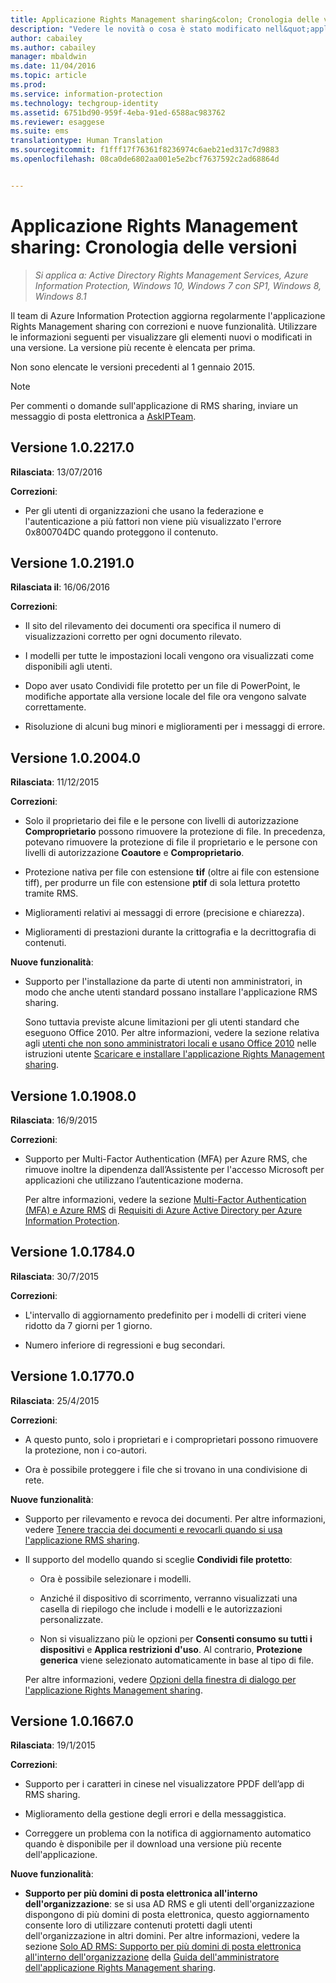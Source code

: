 ```yaml
---
title: Applicazione Rights Management sharing&colon; Cronologia delle versioni | Azure Information Protection
description: "Vedere le novità o cosa è stato modificato nell&quot;applicazione Rights Management sharing per Windows."
author: cabailey
ms.author: cabailey
manager: mbaldwin
ms.date: 11/04/2016
ms.topic: article
ms.prod: 
ms.service: information-protection
ms.technology: techgroup-identity
ms.assetid: 6751bd90-959f-4eba-91ed-6588ac983762
ms.reviewer: esaggese
ms.suite: ems
translationtype: Human Translation
ms.sourcegitcommit: f1fff17f76361f8236974c6aeb21ed317c7d9883
ms.openlocfilehash: 08ca0de6802aa001e5e2bcf7637592c2ad68864d


---
```


# <a name="rights-management-sharing-application-version-release-history"></a>Applicazione Rights Management sharing: Cronologia delle versioni

>*Si applica a: Active Directory Rights Management Services, Azure Information Protection, Windows 10, Windows 7 con SP1, Windows 8, Windows 8.1*

Il team di Azure Information Protection aggiorna regolarmente l'applicazione Rights Management sharing con correzioni e nuove funzionalità. Utilizzare le informazioni seguenti per visualizzare gli elementi nuovi o modificati in una versione. La versione più recente è elencata per prima.

Non sono elencate le versioni precedenti al 1 gennaio 2015.

> [!NOTE]
> Per commenti o domande sull'applicazione di RMS sharing, inviare un messaggio di posta elettronica a [AskIPTeam](mailto:AskIPTeam@microsoft.com?subject=RMS%20sharing%20app:%20Feedback%20or%20question).

## <a name="version-1022170"></a>Versione 1.0.2217.0

**Rilasciata**: 13/07/2016

**Correzioni**:

- Per gli utenti di organizzazioni che usano la federazione e l'autenticazione a più fattori non viene più visualizzato l'errore 0x800704DC quando proteggono il contenuto.



## <a name="version-1021910"></a>Versione 1.0.2191.0
**Rilasciata il**: 16/06/2016

**Correzioni**:

- Il sito del rilevamento dei documenti ora specifica il numero di visualizzazioni corretto per ogni documento rilevato.

- I modelli per tutte le impostazioni locali vengono ora visualizzati come disponibili agli utenti.

- Dopo aver usato Condividi file protetto per un file di PowerPoint, le modifiche apportate alla versione locale del file ora vengono salvate correttamente.

- Risoluzione di alcuni bug minori e miglioramenti per i messaggi di errore.


## <a name="version-1020040"></a>Versione 1.0.2004.0
**Rilasciata**: 11/12/2015

**Correzioni**:

-   Solo il proprietario dei file e le persone con livelli di autorizzazione **Comproprietario** possono rimuovere la protezione di file. In precedenza, potevano rimuovere la protezione di file il proprietario e le persone con livelli di autorizzazione **Coautore** e **Comproprietario**.

-   Protezione nativa per file con estensione **tif** (oltre ai file con estensione tiff), per produrre un file con estensione **ptif** di sola lettura protetto tramite RMS.

-   Miglioramenti relativi ai messaggi di errore (precisione e chiarezza).

-   Miglioramenti di prestazioni durante la crittografia e la decrittografia di contenuti.

**Nuove funzionalità**:

-   Supporto per l'installazione da parte di utenti non amministratori, in modo che anche utenti standard possano installare l'applicazione RMS sharing.

    Sono tuttavia previste alcune limitazioni per gli utenti standard che eseguono Office 2010. Per altre informazioni, vedere la sezione relativa agli [utenti che non sono amministratori locali e usano Office 2010](install-sharing-app.md#if-you-are-not-a-local-administrator-and-use-office-2010) nelle istruzioni utente [Scaricare e installare l'applicazione Rights Management sharing](install-sharing-app.md).

## <a name="version-1019080"></a>Versione 1.0.1908.0
**Rilasciata**: 16/9/2015

**Correzioni**:

-   Supporto per Multi-Factor Authentication (MFA) per Azure RMS, che rimuove inoltre la dipendenza dall’Assistente per l'accesso Microsoft per applicazioni che utilizzano l’autenticazione moderna.

    Per altre informazioni, vedere la sezione [Multi-Factor Authentication (MFA) e Azure RMS](../get-started/requirements-azure-ad.md#multi-factor-authentication-mfa-and-azure-information-protection) di [Requisiti di Azure Active Directory per Azure Information Protection](../get-started/requirements-azure-ad.md).

## <a name="version-1017840"></a>Versione 1.0.1784.0
**Rilasciata**: 30/7/2015

**Correzioni**:

-   L'intervallo di aggiornamento predefinito per i modelli di criteri viene ridotto da 7 giorni per 1 giorno.

-   Numero inferiore di regressioni e bug secondari.

## <a name="version-1017700"></a>Versione 1.0.1770.0
**Rilasciata**: 25/4/2015

**Correzioni**:

-   A questo punto, solo i proprietari e i comproprietari possono rimuovere la protezione, non i co-autori.

-   Ora è possibile proteggere i file che si trovano in una condivisione di rete.

**Nuove funzionalità**:

-   Supporto per rilevamento e revoca dei documenti. Per altre informazioni, vedere [Tenere traccia dei documenti e revocarli quando si usa l'applicazione RMS sharing](sharing-app-track-revoke.md).

-   Il supporto del modello quando si sceglie **Condividi file protetto**:

    -   Ora è possibile selezionare i modelli.

    -   Anziché il dispositivo di scorrimento, verranno visualizzati una casella di riepilogo che include i modelli e le autorizzazioni personalizzate.

    -   Non si visualizzano più le opzioni per **Consenti consumo su tutti i dispositivi** e **Applica restrizioni d'uso**. Al contrario, **Protezione generica** viene selezionato automaticamente in base al tipo di file.

    Per altre informazioni, vedere [Opzioni della finestra di dialogo per l'applicazione Rights Management sharing](sharing-app-dialog-box.md).

## <a name="version-1016670"></a>Versione 1.0.1667.0
**Rilasciata**: 19/1/2015

**Correzioni**:

-   Supporto per i caratteri in cinese nel visualizzatore PPDF dell’app di RMS sharing.

-   Miglioramento della gestione degli errori e della messaggistica.

-   Correggere un problema con la notifica di aggiornamento automatico quando è disponibile per il download una versione più recente dell'applicazione.

**Nuove funzionalità**:

-   **Supporto per più domini di posta elettronica all'interno dell'organizzazione**: se si usa AD RMS e gli utenti dell'organizzazione dispongono di più domini di posta elettronica, questo aggiornamento consente loro di utilizzare contenuti protetti dagli utenti dell'organizzazione in altri domini. Per altre informazioni, vedere la sezione [Solo AD RMS: Supporto per più domini di posta elettronica all'interno dell'organizzazione](sharing-app-admin-guide.md#ad-rms-only-support-for-multiple-email-domains-within-your-organization) della [Guida dell'amministratore dell'applicazione Rights Management sharing](sharing-app-admin-guide.md).




<!--HONumber=Nov16_HO1-->


